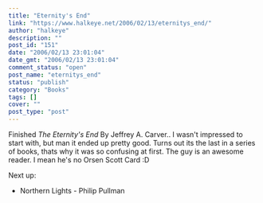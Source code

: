 ```yaml
---
title: "Eternity's End"
link: "https://www.halkeye.net/2006/02/13/eternitys_end/"
author: "halkeye"
description: ""
post_id: "151"
date: "2006/02/13 23:01:04"
date_gmt: "2006/02/13 23:01:04"
comment_status: "open"
post_name: "eternitys_end"
status: "publish"
category: "Books"
tags: []
cover: ""
post_type: "post"
---
```


Finished _The Eternity's End_ By Jeffrey A. Carver.. I wasn't impressed to start with, but man it ended up pretty good. Turns out its the last in a series of books, thats why it was so confusing at first. The guy is an awesome reader. I mean he's no Orsen Scott Card :D

Next up:  

* Northern Lights - Philip Pullman